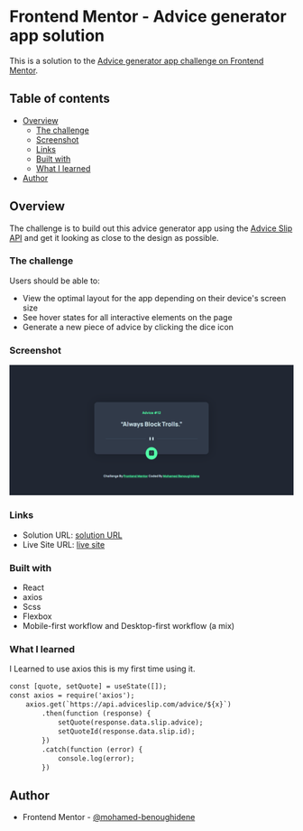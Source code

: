 # Frontend Mentor - Advice generator app solution

This is a solution to the [Advice generator app challenge on Frontend Mentor](https://www.frontendmentor.io/challenges/advice-generator-app-QdUG-13db).

## Table of contents

- [Overview](#overview)
  - [The challenge](#the-challenge)
  - [Screenshot](#screenshot)
  - [Links](#links)
  - [Built with](#built-with)
  - [What I learned](#what-i-learned)
- [Author](#author)

## Overview

The challenge is to build out this advice generator app using the [Advice Slip API](https://api.adviceslip.com) and get it looking as close to the design as possible.

### The challenge

Users should be able to:

- View the optimal layout for the app depending on their device's screen size
- See hover states for all interactive elements on the page
- Generate a new piece of advice by clicking the dice icon

### Screenshot

![](./screenshot.png)

### Links

- Solution URL: [solution URL](https://www.frontendmentor.io/challenges/advice-generator-app-QdUG-13db/hub/advice-generator-react-scss-axios-sDksavFYv)
- Live Site URL: [live site](https://advice-generator-bm.netlify.app/)

### Built with

- React
- axios
- Scss
- Flexbox
- Mobile-first workflow and Desktop-first workflow (a mix)


### What I learned

I Learned to use axios this is my first time using it.

```
const [quote, setQuote] = useState([]);
const axios = require('axios');
    axios.get(`https://api.adviceslip.com/advice/${x}`)
        .then(function (response) {
            setQuote(response.data.slip.advice);
            setQuoteId(response.data.slip.id);
        })
        .catch(function (error) {
            console.log(error);
        })

```

## Author

- Frontend Mentor - [@mohamed-benoughidene](https://www.frontendmentor.io/profile/mohamed-benoughidene)

